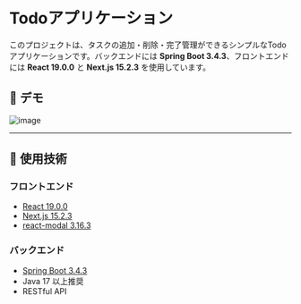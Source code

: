 # Todoアプリケーション

このプロジェクトは、タスクの追加・削除・完了管理ができるシンプルなTodoアプリケーションです。バックエンドには **Spring Boot 3.4.3**、フロントエンドには **React 19.0.0** と **Next.js 15.2.3** を使用しています。

## 📸 デモ

![image](https://github.com/user-attachments/assets/65374e41-e735-46be-84e2-6927bf1cf679)


---

## 🔧 使用技術

### フロントエンド
- [React 19.0.0](https://reactjs.org/)
- [Next.js 15.2.3](https://nextjs.org/)
- [react-modal 3.16.3](https://github.com/reactjs/react-modal)

### バックエンド
- [Spring Boot 3.4.3](https://spring.io/projects/spring-boot)
- Java 17 以上推奨
- RESTful API



